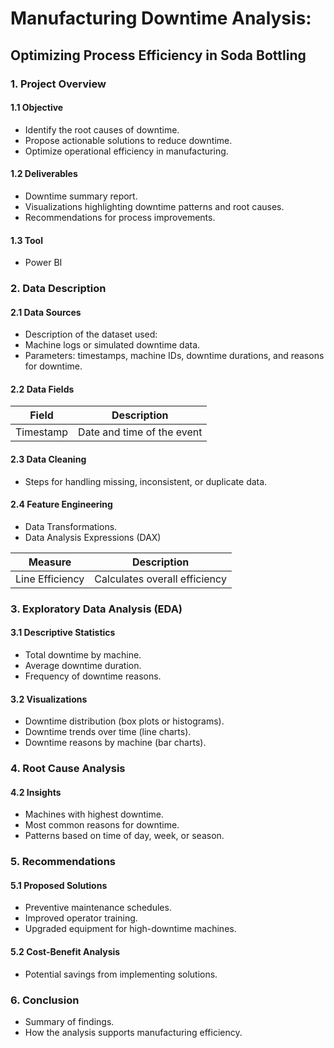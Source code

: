 # Manufacturing Downtime Analysis:
## Optimizing Process Efficiency in Soda Bottling

### 1. Project Overview
#### 1.1 Objective
- Identify the root causes of downtime.
- Propose actionable solutions to reduce downtime.
- Optimize operational efficiency in manufacturing.

#### 1.2 Deliverables
- Downtime summary report.
- Visualizations highlighting downtime patterns and root causes.
- Recommendations for process improvements.

#### 1.3 Tool
- Power BI

### 2. Data Description
#### 2.1 Data Sources
- Description of the dataset used:
- Machine logs or simulated downtime data.
- Parameters: timestamps, machine IDs, downtime durations, and reasons for downtime.

#### 2.2 Data Fields

Field | Description
----------|----------
Timestamp | Date and time of the event

#### 2.3 Data Cleaning
- Steps for handling missing, inconsistent, or duplicate data.

#### 2.4 Feature Engineering
- Data Transformations.
- Data Analysis Expressions (DAX)

Measure | Description
----------|----------
Line Efficiency | Calculates overall efficiency

### 3. Exploratory Data Analysis (EDA)
#### 3.1 Descriptive Statistics
- Total downtime by machine.
- Average downtime duration.
- Frequency of downtime reasons.

#### 3.2 Visualizations
- Downtime distribution (box plots or histograms).
- Downtime trends over time (line charts).
- Downtime reasons by machine (bar charts).

### 4. Root Cause Analysis

#### 4.2 Insights
- Machines with highest downtime.
- Most common reasons for downtime.
- Patterns based on time of day, week, or season.

### 5. Recommendations
#### 5.1 Proposed Solutions
- Preventive maintenance schedules.
- Improved operator training.
- Upgraded equipment for high-downtime machines.

#### 5.2 Cost-Benefit Analysis
- Potential savings from implementing solutions.

### 6. Conclusion
- Summary of findings.
- How the analysis supports manufacturing efficiency.

